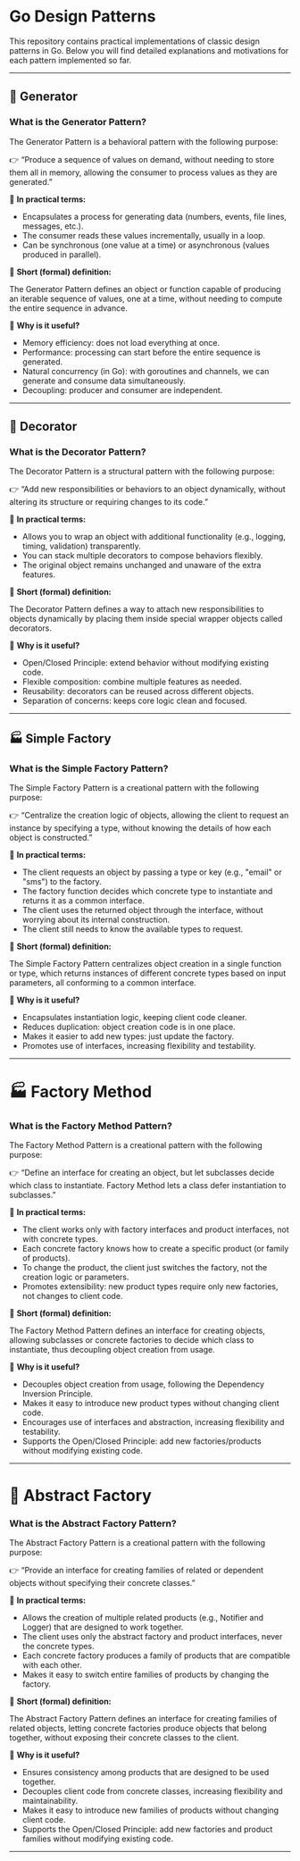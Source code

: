 # Go Design Patterns

This repository contains practical implementations of classic design patterns in Go. Below you will find detailed explanations and motivations for each pattern implemented so far.

---

## 🧩 Generator

### What is the Generator Pattern?

The Generator Pattern is a behavioral pattern with the following purpose:

👉 “Produce a sequence of values on demand, without needing to store them all in memory, allowing the consumer to process values as they are generated.”

🧠 **In practical terms:**

- Encapsulates a process for generating data (numbers, events, file lines, messages, etc.).
- The consumer reads these values incrementally, usually in a loop.
- Can be synchronous (one value at a time) or asynchronous (values produced in parallel).

📘 **Short (formal) definition:**

The Generator Pattern defines an object or function capable of producing an iterable sequence of values, one at a time, without needing to compute the entire sequence in advance.

💬 **Why is it useful?**

- Memory efficiency: does not load everything at once.
- Performance: processing can start before the entire sequence is generated.
- Natural concurrency (in Go): with goroutines and channels, we can generate and consume data simultaneously.
- Decoupling: producer and consumer are independent.

---

## 🎨 Decorator

### What is the Decorator Pattern?

The Decorator Pattern is a structural pattern with the following purpose:

👉 “Add new responsibilities or behaviors to an object dynamically, without altering its structure or requiring changes to its code.”

🧠 **In practical terms:**

- Allows you to wrap an object with additional functionality (e.g., logging, timing, validation) transparently.
- You can stack multiple decorators to compose behaviors flexibly.
- The original object remains unchanged and unaware of the extra features.

📘 **Short (formal) definition:**

The Decorator Pattern defines a way to attach new responsibilities to objects dynamically by placing them inside special wrapper objects called decorators.

💬 **Why is it useful?**

- Open/Closed Principle: extend behavior without modifying existing code.
- Flexible composition: combine multiple features as needed.
- Reusability: decorators can be reused across different objects.
- Separation of concerns: keeps core logic clean and focused.

---

## 🏭 Simple Factory

### What is the Simple Factory Pattern?

The Simple Factory Pattern is a creational pattern with the following purpose:

👉 “Centralize the creation logic of objects, allowing the client to request an instance by specifying a type, without knowing the details of how each object is constructed.”

🧠 **In practical terms:**

- The client requests an object by passing a type or key (e.g., "email" or "sms") to the factory.
- The factory function decides which concrete type to instantiate and returns it as a common interface.
- The client uses the returned object through the interface, without worrying about its internal construction.
- The client still needs to know the available types to request.

📘 **Short (formal) definition:**

The Simple Factory Pattern centralizes object creation in a single function or type, which returns instances of different concrete types based on input parameters, all conforming to a common interface.

💬 **Why is it useful?**

- Encapsulates instantiation logic, keeping client code cleaner.
- Reduces duplication: object creation code is in one place.
- Makes it easier to add new types: just update the factory.
- Promotes use of interfaces, increasing flexibility and testability.

---

# 🏭 Factory Method

### What is the Factory Method Pattern?

The Factory Method Pattern is a creational pattern with the following purpose:

👉 “Define an interface for creating an object, but let subclasses decide which class to instantiate. Factory Method lets a class defer instantiation to subclasses.”

🧠 **In practical terms:**

- The client works only with factory interfaces and product interfaces, not with concrete types.
- Each concrete factory knows how to create a specific product (or family of products).
- To change the product, the client just switches the factory, not the creation logic or parameters.
- Promotes extensibility: new product types require only new factories, not changes to client code.

📘 **Short (formal) definition:**

The Factory Method Pattern defines an interface for creating objects, allowing subclasses or concrete factories to decide which class to instantiate, thus decoupling object creation from usage.

💬 **Why is it useful?**

- Decouples object creation from usage, following the Dependency Inversion Principle.
- Makes it easy to introduce new product types without changing client code.
- Encourages use of interfaces and abstraction, increasing flexibility and testability.
- Supports the Open/Closed Principle: add new factories/products without modifying existing code.

---

# 🏢 Abstract Factory

### What is the Abstract Factory Pattern?

The Abstract Factory Pattern is a creational pattern with the following purpose:

👉 “Provide an interface for creating families of related or dependent objects without specifying their concrete classes.”

🧠 **In practical terms:**

- Allows the creation of multiple related products (e.g., Notifier and Logger) that are designed to work together.
- The client uses only the abstract factory and product interfaces, never the concrete types.
- Each concrete factory produces a family of products that are compatible with each other.
- Makes it easy to switch entire families of products by changing the factory.

📘 **Short (formal) definition:**

The Abstract Factory Pattern defines an interface for creating families of related objects, letting concrete factories produce objects that belong together, without exposing their concrete classes to the client.

💬 **Why is it useful?**

- Ensures consistency among products that are designed to be used together.
- Decouples client code from concrete classes, increasing flexibility and maintainability.
- Makes it easy to introduce new families of products without changing client code.
- Supports the Open/Closed Principle: add new factories and product families without modifying existing code.

---
